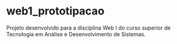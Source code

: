 # web1_prototipacao

Projeto desenvolvido para a disciplina Web I do curso superior de Tecnologia em Análise e Desenvolvimento de Sistemas.
